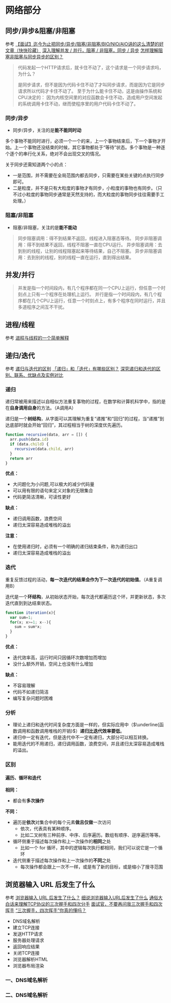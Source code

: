 # 网络部分

## 同步/异步&阻塞/非阻塞

参考
[【面试】迄今为止把同步/异步/阻塞/非阻塞/BIO/NIO/AIO讲的这么清楚的好文章（快快珍藏）](https://www.cnblogs.com/lixinjie/p/10811219.html)
[深入理解并发 / 并行，阻塞 / 非阻塞，同步 / 异步](https://juejin.im/entry/58ae4636b123db0052b1caf8)
[怎样理解阻塞非阻塞与同步异步的区别？](https://www.zhihu.com/question/19732473/answer/14413599)

> 代码发起一个HTTP请求后，就卡住不动了，这个请求是一个同步请求吗，为什么？
>
> 是同步请求，但不是因为代码卡住不动了才叫同步请求，而是因为它是同步请求所以代码才卡住不动了。
> 至于为什么能卡住不动，这是由操作系统和CPU决定的：
> 因为内核空间里的对应函数会卡住不动，造成用户空间发起的系统调用卡住不动，继而使程序里的用户代码卡住不动了。

### 同步/异步

- 同步/异步，关注的是**能不能同时动**

多个事物不能同时进行，必须一个一个的来，上一个事物结束后，下一个事物才开始。上一个事物还没结束的时候，其它事物都处于“等待”状态。多个事物是一种逐个逐个的串行化关系，绝对不会出现交叉的情况。

关于同步还需知道两个小的点：

- 一是范围，并不需要在全局范围内都去同步，只需要在某些关键的点执行同步即可。
- 二是粒度，并不是只有大粒度的事物才有同步，小粒度的事物也有同步。（只不过小粒度的事物同步通常是天然支持的，而大粒度的事物同步往往需要手工处理。）

### 阻塞/非阻塞

- 阻塞/非阻塞，关注的是**能不能动**

> 同步阻塞调用：得不到结果不返回，线程进入阻塞态等待。
> 同步非阻塞调用：得不到结果不返回，线程不阻塞一直在CPU运行。
> 异步阻塞调用：去到别的线程，让别的线程阻塞起来等待结果，自己不阻塞。
> 异步非阻塞调用：去到别的线程，别的线程一直在运行，直到得出结果。

## 并发/并行

> 并发是指一个时间段内，有几个程序都在同一个CPU上运行，但任意一个时刻点上只有一个程序在处理机上运行。
> 并行是指一个时间段内，有几个程序都在几个CPU上运行，任意一个时刻点上，有多个程序在同时运行，并且多道程序之间互不干扰。

## 进程/线程

参考
[进程与线程的一个简单解释](https://www.ruanyifeng.com/blog/2013/04/processes_and_threads.html)

## 递归/迭代

参考
[递归与迭代的区别](https://www.jianshu.com/p/32bcc45efd32)
[「递归」和「迭代」有哪些区别？](https://www.zhihu.com/question/20278387)
[深究递归和迭代的区别、联系、优缺点及实例对比](https://blog.csdn.net/laoyang360/article/details/7855860)

### 递归

递归常被用来描述以自相似方法重复事物的过程，在数学和计算机科学中，指的是在**自身调用自身**的方法。（A调用A）

递归是一个**树结构**，从字面可以其理解为重复“递推”和“回归”的过程，当“递推”到达底部时就会开始“回归”，其过程相当于树的深度优先遍历。

```js
function recursive(data, arr = []) {
  arr.push(data.id)
  if (data.child) {
    recursive(data.child, arr)
  }
  return arr
}
```

**优点：**

- 大问题化为小问题,可以极大的减少代码量
- 可以用有限的语句来定义对象的无限集合
- 代码更简洁清晰，可读性更好

**缺点：**

- 递归调用函数，浪费空间
- 递归太深容易造成堆栈的溢出

**注意：**

- 在使用递归时，必须有一个明确的递归结束条件，称为递归出口
- 递归太深容易造成堆栈的溢出

### 迭代

重复反馈过程的活动，**每一次迭代的结果会作为下一次迭代的初始值**。（A重复调用B）

迭代是一个**环结构**，从初始状态开始，每次迭代都遍历这个环，并更新状态，多次迭代直到到达结束状态。

```js
function iteration(x){
  var sum=1;
  for(x; x>=1; x--){
    sum = sum*x;
  }
}
```

**优点：**

- 迭代效率高，运行时间只因循环次数增加而增加
- 没什么额外开销，空间上也没有什么增加

**缺点：**

- 不容易理解
- 代码不如递归简洁
- 编写复杂问题时困难

### 分析

- 理论上递归和迭代时间复杂度方面是一样的，但实际应用中（$\underline{函数调用和函数调用堆栈的开销}$）**递归比迭代效率要低**。
- 递归中一定有迭代，但是迭代中不一定有递归，大部分可以相互转换。
- 能用迭代的不用递归，递归调用函数，浪费空间，并且递归太深容易造成堆栈的溢出。

### 区别

#### 遍历、循环和迭代

**相同：**

- 都会有**多次操作**

**不同：**

- 遍历是**依次**对集合中的每个元素**做且仅做**一次访问
  - 依次，代表具有某种顺序。
  - 比如二叉树有三种前序、中序、后序遍历。数组有顺序、逆序遍历等等。
- 循环侧重于描述每次操作和上一次操作的**相同**之处
  - 比如一个 for 循环，其中的逻辑每次执行都相同，我们可以说它是一个循环
- 迭代侧重于描述每次操作和上一次操作的**不同**之处
  - 每次操作都会跟上一次不一样，或是有了新的目标，或是缩小了搜寻范围

## 浏览器输入 URL 后发生了什么

参考
[浏览器输入 URL 后发生了什么？](https://zhuanlan.zhihu.com/p/43369093)
[细说浏览器输入URL后发生了什么](https://segmentfault.com/a/1190000012092552)
[通俗大白话来理解TCP协议的三次握手和四次分手](https://github.com/jawil/blog/issues/14)
[面试官，不要再问我三次握手和四次挥手](https://juejin.im/post/5d9c284b518825095879e7a5)
[“三次握手，四次挥手”你真的懂吗？](https://zhuanlan.zhihu.com/p/53374516)

- DNS域名解析
- 建立TCP连接
- 发送HTTP请求
- 服务器处理请求
- 返回响应结果
- 关闭TCP连接
- 浏览器解析HTML
- 浏览器布局渲染

### 一、DNS域名解析

### 二、DNS域名解析
